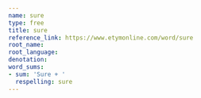 ```yaml
---
name: sure
type: free
title: sure
reference_link: https://www.etymonline.com/word/sure
root_name: 
root_language: 
denotation: 
word_sums:
- sum: 'Sure + '
  respelling: sure
---
```

